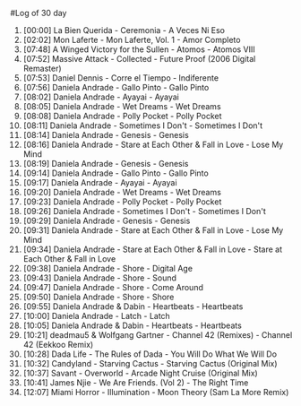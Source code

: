 #Log of 30 day

1. [00:00] La Bien Querida - Ceremonia - A Veces Ni Eso
1. [02:02] Mon Laferte - Mon Laferte, Vol. 1 - Amor Completo
1. [07:48] A Winged Victory for the Sullen - Atomos - Atomos VIII
1. [07:52] Massive Attack - Collected - Future Proof (2006 Digital Remaster)
1. [07:53] Daniel Dennis - Corre el Tiempo - Indiferente
1. [07:56] Daniela Andrade - Gallo Pinto - Gallo Pinto
1. [08:02] Daniela Andrade - Ayayai - Ayayai
1. [08:05] Daniela Andrade - Wet Dreams - Wet Dreams
1. [08:08] Daniela Andrade - Polly Pocket - Polly Pocket
1. [08:11] Daniela Andrade - Sometimes I Don't - Sometimes I Don't
1. [08:14] Daniela Andrade - Genesis - Genesis
1. [08:16] Daniela Andrade - Stare at Each Other & Fall in Love - Lose My Mind
1. [08:19] Daniela Andrade - Genesis - Genesis
1. [09:14] Daniela Andrade - Gallo Pinto - Gallo Pinto
1. [09:17] Daniela Andrade - Ayayai - Ayayai
1. [09:20] Daniela Andrade - Wet Dreams - Wet Dreams
1. [09:23] Daniela Andrade - Polly Pocket - Polly Pocket
1. [09:26] Daniela Andrade - Sometimes I Don't - Sometimes I Don't
1. [09:29] Daniela Andrade - Genesis - Genesis
1. [09:31] Daniela Andrade - Stare at Each Other & Fall in Love - Lose My Mind
1. [09:34] Daniela Andrade - Stare at Each Other & Fall in Love - Stare at Each Other & Fall in Love
1. [09:38] Daniela Andrade - Shore - Digital Age
1. [09:43] Daniela Andrade - Shore - Sound
1. [09:47] Daniela Andrade - Shore - Come Around
1. [09:50] Daniela Andrade - Shore - Shore
1. [09:55] Daniela Andrade & Dabin - Heartbeats - Heartbeats
1. [10:00] Daniela Andrade - Latch - Latch
1. [10:05] Daniela Andrade & Dabin - Heartbeats - Heartbeats
1. [10:21] deadmau5 & Wolfgang Gartner - Channel 42 (Remixes) - Channel 42 (Eekkoo Remix)
1. [10:28] Dada Life - The Rules of Dada - You Will Do What We Will Do
1. [10:32] Candyland - Starving Cactus - Starving Cactus (Original Mix)
1. [10:37] Savant - Overworld - Arcade Night Cruise (Original Mix)
1. [10:41] James Njie - We Are Friends. (Vol 2) - The Right Time
1. [12:07] Miami Horror - Illumination - Moon Theory (Sam La More Remix)

